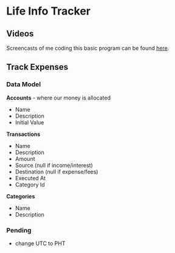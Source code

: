 # Life Info Tracker

## Videos

Screencasts of me coding this basic program can be found [here](http://www.youtube.com/playlist?list=PL8FA7120F31F16508).

## Track Expenses

### Data Model

**Accounts** - where our money is allocated

* Name
* Description
* Initial Value

**Transactions**

* Name
* Description
* Amount
* Source (null if income/interest)
* Destination (null if expense/fees)
* Executed At
* Category Id

**Categories**

* Name
* Description


### Pending

* change UTC to PHT
